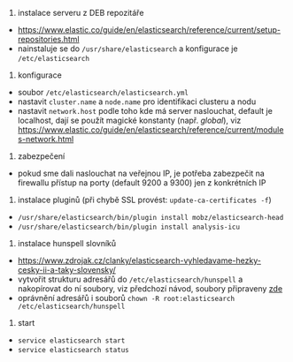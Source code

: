1. instalace serveru z DEB repozitáře
 - https://www.elastic.co/guide/en/elasticsearch/reference/current/setup-repositories.html
 - nainstaluje se do `/usr/share/elasticsearch` a konfigurace je `/etc/elasticsearch`

1. konfigurace
 - soubor `/etc/elasticsearch/elasticsearch.yml`
 - nastavit `cluster.name` a `node.name` pro identifikaci clusteru a nodu
 - nastavit `network.host` podle toho kde má server naslouchat, default je localhost, dají se použít magické konstanty (např. _global_), viz https://www.elastic.co/guide/en/elasticsearch/reference/current/modules-network.html

1. zabezpečení
 - pokud sme dali naslouchat na veřejnou IP, je potřeba zabezpečit na firewallu přístup na porty (default 9200 a 9300) jen z konkrétních IP

1. instalace pluginů (při chybě SSL provést: `update-ca-certificates -f`)
 - `/usr/share/elasticsearch/bin/plugin install mobz/elasticsearch-head`
 - `/usr/share/elasticsearch/bin/plugin install analysis-icu`
 
1. instalace hunspell slovníků
 - https://www.zdrojak.cz/clanky/elasticsearch-vyhledavame-hezky-cesky-ii-a-taky-slovensky/
 - vytvořit strukturu adresářů do `/etc/elasticsearch/hunspell` a nakopírovat do ní soubory, viz předchozí návod, soubory připraveny [zde](https://gitlab.sanasport.cz/doc/elasticsearch-server-install/tree/master/hunspell)
 - oprávnění adresářů i souborů `chown -R root:elasticsearch /etc/elasticsearch/hunspell`
 
1. start
 - `service elasticsearch start`
 - `service elasticsearch status`
